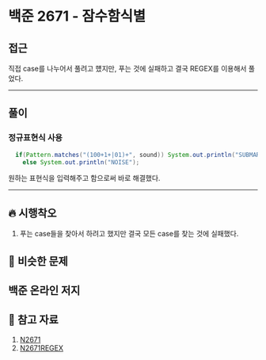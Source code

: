 # 백준 2671 - 잠수함식별

## 접근

직접 case를 나누어서 풀려고 헀지만, 푸는 것에 실패하고 결국 REGEX를 이용해서 풀었다. 


---
## 풀이

### 정규표현식 사용

```java
  if(Pattern.matches("(100+1+|01)+", sound)) System.out.println("SUBMARINE");
	else System.out.println("NOISE");
```

원하는 표현식을 입력해주고 함으로써 바로 해결했다. 


--- 
## 🔥 시행착오

1. 푸는 case들을 찾아서 하려고 했지만 결국 모든 case를 찾는 것에 실패했다. 


## 🤭 비슷한 문제

백준 온라인 저지
- 


## 💌 참고 자료

1. [N2671](https://github.com/Rurril/Problem-Solving/blob/Test/Problem-Solving/PS/String/N2671.java)
1. [N2671REGEX](https://github.com/Rurril/Problem-Solving/blob/Test/Problem-Solving/PS/String/N2671_sub.java)
